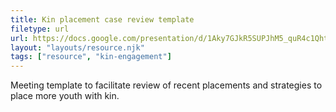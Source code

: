 ```yaml
---
title: Kin placement case review template
filetype: url
url: https://docs.google.com/presentation/d/1Aky7GJkR5SUPJhM5_quR4c1QhtunMXRS/edit?usp=drive_link&ouid=103308794074606378631&rtpof=true&sd=true
layout: "layouts/resource.njk"
tags: ["resource", "kin-engagement"]
---
```


Meeting template to facilitate review of recent placements and strategies to place more youth with kin.